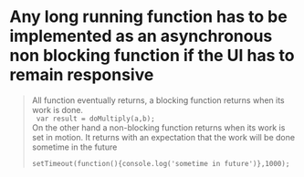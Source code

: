 <!-- @format -->

# Any long running function has to be implemented as an asynchronous non blocking function if the UI has to remain responsive

> All function eventually returns, a blocking function returns when its work is done.
> <br>  <code>
> var result = doMultiply(a,b);
> </code>
> <br>
> On the other hand a non-blocking function returns when its work is set in motion. It returns with an expectation that the work will
> be done sometime in the future
> <br>
> <code>
> setTimeout(function(){console.log('sometime in future')},1000);
> </code>

